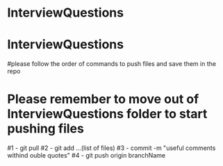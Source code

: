 # InterviewQuestions
# InterviewQuestions

#please follow the order of commands to push files and save them in the repo

# Please remember to move out of InterviewQuestions folder to start pushing files
#1 - git pull
#2 - git add ...(list of files)
#3 - commit -m "useful comments withind ouble quotes"
#4 - git push origin branchName
